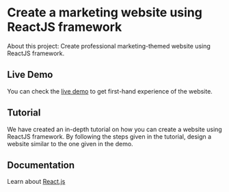 # Create a marketing website using ReactJS framework

About this project: Create professional marketing-themed website using ReactJS framework.



## Live Demo

You can check the [live demo](https://hopeful-nobel-47d909.netlify.com/) to get first-hand experience of the website.

## Tutorial

We have created an in-depth tutorial on how you can create a website using ReactJS framework. By following the steps given in the tutorial, design a website similar to the one given in the demo.


## Documentation

Learn about [React.js](https://reactjs.org/)


